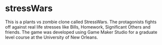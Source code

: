 # stressWars
This is a plants vs zombie clone called StressWars. The protagonists fights off against real life stresses like Bills, Homework, Significant Others and friends.
The game was developed using Game Maker Studio for a graduate level course at the University of New Orleans.
